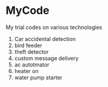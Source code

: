 # MyCode
My trial codes on various technologies

1. Car accidental detection
2. bird feeder
3. theft detector
4. custom message delivery
5. ac autotmator
6. heater on
7. water pump starter
